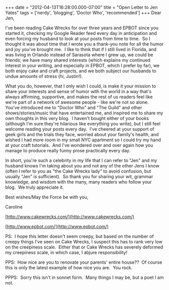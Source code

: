 +++
date = "2012-04-13T16:28:00.000-07:00"
title = "Open Letter to Jen Yates"
tags = ['nerdy', 'blogging', 'Doctor Who', 'recommended']
+++
Dear Jen,

I've been reading Cake Wrecks for over three years and EPBOT since you started it, checking my Google Reader feed every day in anticipation and even forcing my husband to look at your posts from time to time.  So I thought it was about time that I wrote you a thank-you note for all the humor and joy you've brought me.  I like to think that if I still lived in Florida, and was living in Orlando instead of Sarasota where I grew up, we could be friends; we have many shared interests (which explains my continued interest in your writing, and especially in EPBOT, which I prefer by far), we both enjoy cake and craft projects, and we both subject our husbands to undue amounts of stress (hi, Justin!).

What you do, however, that I only wish I could, is make it your mission to share your interests and sense of humor with the world in a way that's always affirming, supportive, and makes the rest of us readers feel like we're part of a network of awesome people - like we're not so alone.  You've introduced me to "Doctor Who" and "The Guild" and other shows/stories/music that have entertained me, and inspired me to share my own thoughts in this very blog.  I haven't bought either of your books (although I'm sure they're hilarious like everything you write), but I still feel welcome reading your posts every day.  I've cheered at your support of geek girls and the trials they face, worried about your family's health, and wished I had more room in my small NYC apartment so I could try my hand at your craft tutorials.  And I've wondered over and over again how you manage to produce really funny prose practically every day.

In short, you're such a celebrity in my life that I can refer to "Jen" and my husband knows I'm taking about you and not any of the other Jens I know (often I refer to you as "the Cake Wrecks lady" to avoid confusion, but usually "Jen" is sufficient).  So thank you for sharing your wit, grammar knowledge, and wisdom with the many, many readers who follow your blog.  We truly appreciate it.

Best wishes/May the Force be with you, 

Caroline

[http://www.cakewrecks.com/](http://www.cakewrecks.com/)

[http://www.epbot.com/](http://www.epbot.com/)

PS:  I hope this letter doesn't seem creepy, but based on the number of creepy things I've seen on Cake Wrecks, I suspect this has to rank very low on the creepiness scale.  Either that or Cake Wrecks has severely deformed my creepiness scale, in which case, I abjure responsibility!

PPS:  How nice are you to renovate your parents' entire house??  Of course this is only the latest example of how nice you are.  You rock.

PPPS:  Sorry this isn't in sonnet form.  Many things I may be, but a poet I am not.
